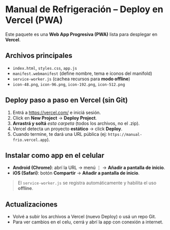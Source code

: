 # Manual de Refrigeración – Deploy en Vercel (PWA)

Este paquete es una **Web App Progresiva (PWA)** lista para desplegar en **Vercel**.

## Archivos principales
- `index.html`, `styles.css`, `app.js`
- `manifest.webmanifest` (define nombre, tema e íconos del manifold)
- `service-worker.js` (cachea recursos para **modo offline**)
- `icon-48.png`, `icon-96.png`, `icon-192.png`, `icon-512.png`

## Deploy paso a paso en Vercel (sin Git)
1. Entrá a https://vercel.com/ e iniciá sesión.
2. Click en **New Project** → **Deploy Project**.
3. **Arrastrá y soltá** *esta carpeta* (todos los archivos, no el .zip).
4. Vercel detecta un proyecto **estático** → click **Deploy**.
5. Cuando termine, te dará una URL pública (ej: `https://manual-frio.vercel.app`).

## Instalar como app en el celular
- **Android (Chrome)**: abrí la URL → menú ⋮ → **Añadir a pantalla de inicio**.
- **iOS (Safari)**: botón **Compartir** → **Añadir a pantalla de inicio**.

> El `service-worker.js` se registra automáticamente y habilita el uso **offline**.

## Actualizaciones
- Volvé a subir los archivos a Vercel (nuevo Deploy) o usá un repo Git.
- Para ver cambios en el celu, cerrá y abrí la app con conexión a internet.
